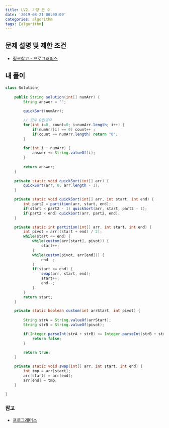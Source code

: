 ```yaml
---
title: LV2. 가장 큰 수
date: '2019-08-21 00:00:00'
categories: algorithm
tags: [algorithm]
---
```


## 문제 설명 및 제한 조건

* <a href="https://programmers.co.kr/learn/courses/30/lessons/42746" target="_blank">링크참고 - 프로그래머스</a>

## 내 풀이

```java
class Solution{
	
	public String solution(int[] numArr) {
		String answer = "";
		
		quickSort(numArr);

		// 모두 0인경우
		for(int i=0, count=0; i<numArr.length; i++) {
			if(numArr[i] == 0) count++ ;
			if(count == numArr.length) return "0";
		}
		
		for(int i : numArr) {
			answer += String.valueOf(i);
		}
		
		return answer;
	}
	
	private static void quickSort(int[] arr) {
		quickSort(arr, 0, arr.length - 1);
	}

	private static void quickSort(int[] arr, int start, int end) {
		int part2 = partition(arr, start, end);
		if(start < part2 - 1) quickSort(arr, start, part2 - 1);
		if(part2 < end) quickSort(arr, part2, end);
	}

	private static int partition(int[] arr, int start, int end) {
		int pivot = arr[(start + end) / 2];
		while(start <= end) {
			while(custom(arr[start], pivot)) {
				start++;
			}
			while(custom(pivot, arr[end])) {
				end--;
			}
			if(start <= end) {
				swap(arr, start, end);
				start++;
				end--;
			}
		}
		return start;
	}

	private static boolean custom(int arrStart, int pivot) {
		
		String strA = String.valueOf(arrStart);
		String strB = String.valueOf(pivot);

		if(Integer.parseInt(strA + strB) <= Integer.parseInt(strB + strA)) {
			return false;
		}
		
		return true;
	}

	private static void swap(int[] arr, int start, int end) {
		int tmp = arr[start];
		arr[start] = arr[end];
		arr[end] = tmp;
	}
	
}
```

### 참고

* <a href="https://programmers.co.kr/learn/courses/30/lessons/42746" target="_blank">프로그래머스</a>
